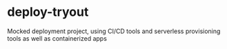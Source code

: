 # deploy-tryout
Mocked deployment project, using CI/CD tools and serverless provisioning tools as well as containerized apps
